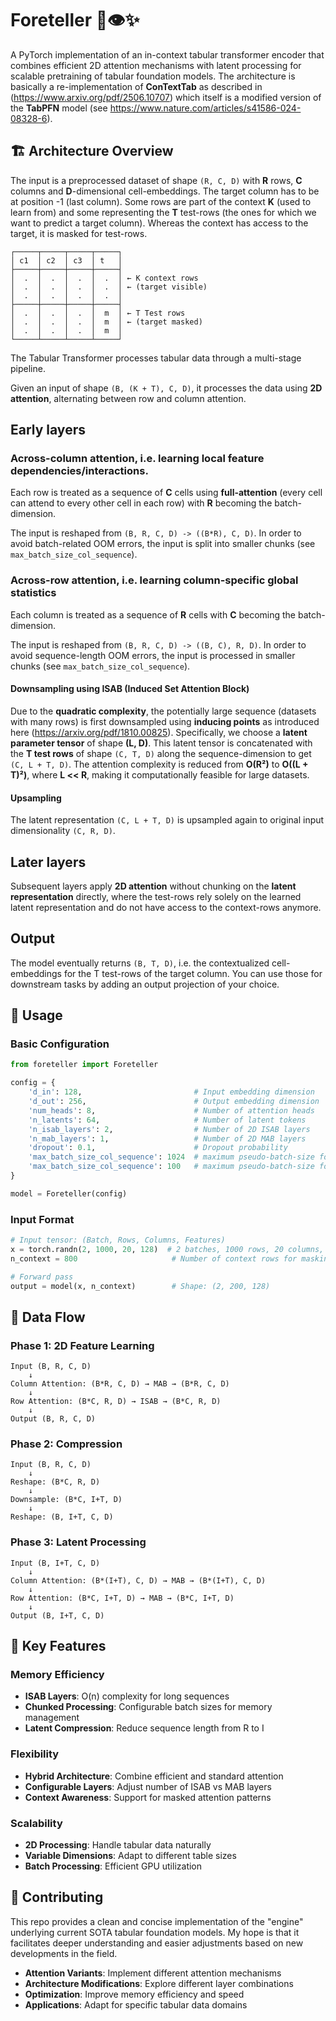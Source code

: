 # Foreteller 🔮👁️✨

A PyTorch implementation of an in-context tabular transformer encoder that combines efficient 2D attention mechanisms with latent processing for scalable pretraining of tabular foundation models. The architecture is basically a re-implementation of **ConTextTab**  as described in (https://www.arxiv.org/pdf/2506.10707) which itself is a modified version of the **TabPFN** model (see https://www.nature.com/articles/s41586-024-08328-6).


## 🏗️ Architecture Overview

The input is a preprocessed dataset of shape `(R, C, D)` with **R** rows, **C** columns and **D**-dimensional cell-embeddings. The target column has to be at position -1 (last column). Some rows are part of the context **K** (used to learn from) and some representing the **T** test-rows (the ones for which we want to predict a target column). Whereas the context has access to the target, it is masked for test-rows. 

```
┌─────┬─────┬─────┬─────┐
│ c1  │ c2  │ c3  │ t   │
├─────┼─────┼─────┼─────┤
│  .  │  .  │  .  │  .  │ ← K context rows
│  .  │  .  │  .  │  .  │ ← (target visible)
│  .  │  .  │  .  │  .  │
├─────┼─────┼─────┼─────┤
│  .  │  .  │  .  │  m  │ ← T Test rows
│  .  │  .  │  .  │  m  │ ← (target masked)  
│  .  │  .  │  .  │  m  │
└─────┴─────┴─────┴─────┘
```

The Tabular Transformer processes tabular data through a multi-stage pipeline. 

Given an input of shape `(B, (K + T), C, D)`, it processes the data using **2D attention**, alternating between row and column attention.

## Early layers

### Across-column attention, i.e. learning local feature dependencies/interactions. 

Each row is treated as a sequence of **C** cells using **full-attention** (every cell can attend to every other cell in each row) with **R** becoming the batch-dimension. 

The input is reshaped from `(B, R, C, D) -> ((B*R), C, D)`. In order to avoid batch-related OOM errors, the input is split into smaller chunks (see `max_batch_size_col_sequence`).

### Across-row attention, i.e. learning column-specific global statistics

Each column is treated as a sequence of **R** cells with **C** becoming the batch-dimension. 

The input is reshaped from `(B, R, C, D) -> ((B, C), R, D)`. In order to avoid sequence-length OOM errors, the input is processed in smaller chunks (see `max_batch_size_col_sequence`).

#### Downsampling using ISAB (Induced Set Attention Block)

Due to the **quadratic complexity**, the potentially large sequence (datasets with many rows) is first downsampled using **inducing points** as introduced here (https://arxiv.org/pdf/1810.00825). Specifically, we choose a **latent parameter tensor** of shape **(L, D)**. This latent tensor is concatenated with the **T test rows** of shape `(C, T, D)` along the sequence-dimension to get `(C, L + T, D)`. The attention complexity is reduced from **O(R²)** to **O((L + T)²)**, where **L << R**, making it computationally feasible for large datasets. 

#### Upsampling

The latent representation `(C, L + T, D)` is upsampled again to original input dimensionality `(C, R, D)`.

## Later layers

Subsequent layers apply **2D attention** without chunking on the **latent representation** directly, where the test-rows rely solely on the learned latent representation and do not have access to the context-rows anymore. 

## Output

The model eventually returns `(B, T, D)`, i.e. the contextualized cell-embeddings for the T test-rows of the target column. You can use those for downstream tasks by adding an output projection of your choice. 


## 🚀 Usage

### **Basic Configuration**

```python
from foreteller import Foreteller

config = {
    'd_in': 128,                         # Input embedding dimension
    'd_out': 256,                        # Output embedding dimension
    'num_heads': 8,                      # Number of attention heads
    'n_latents': 64,                     # Number of latent tokens
    'n_isab_layers': 2,                  # Number of 2D ISAB layers
    'n_mab_layers': 1,                   # Number of 2D MAB layers
    'dropout': 0.1,                      # Dropout probability
    'max_batch_size_col_sequence': 1024  # maximum pseudo-batch-size for cross-column attention
    'max_batch_size_col_sequence': 100   # maximum pseudo-batch-size for cross-row attention
}

model = Foreteller(config)
```

### **Input Format**

```python
# Input tensor: (Batch, Rows, Columns, Features)
x = torch.randn(2, 1000, 20, 128)  # 2 batches, 1000 rows, 20 columns, 128 features
n_context = 800                     # Number of context rows for masking

# Forward pass
output = model(x, n_context)        # Shape: (2, 200, 128)
```

## 🔄 Data Flow

### **Phase 1: 2D Feature Learning**
```
Input (B, R, C, D)
    ↓
Column Attention: (B*R, C, D) → MAB → (B*R, C, D)
    ↓
Row Attention: (B*C, R, D) → ISAB → (B*C, R, D)
    ↓
Output (B, R, C, D)
```

### **Phase 2: Compression**
```
Input (B, R, C, D)
    ↓
Reshape: (B*C, R, D)
    ↓
Downsample: (B*C, I+T, D)
    ↓
Reshape: (B, I+T, C, D)
```

### **Phase 3: Latent Processing**
```
Input (B, I+T, C, D)
    ↓
Column Attention: (B*(I+T), C, D) → MAB → (B*(I+T), C, D)
    ↓
Row Attention: (B*C, I+T, D) → MAB → (B*C, I+T, D)
    ↓
Output (B, I+T, C, D)
```


## 🎯 Key Features

### **Memory Efficiency**
- **ISAB Layers**: O(n) complexity for long sequences
- **Chunked Processing**: Configurable batch sizes for memory management
- **Latent Compression**: Reduce sequence length from R to I

### **Flexibility**
- **Hybrid Architecture**: Combine efficient and standard attention
- **Configurable Layers**: Adjust number of ISAB vs MAB layers
- **Context Awareness**: Support for masked attention patterns

### **Scalability**
- **2D Processing**: Handle tabular data naturally
- **Variable Dimensions**: Adapt to different table sizes
- **Batch Processing**: Efficient GPU utilization

## 🤝 Contributing

This repo provides a clean and concise implementation of the "engine" underlying current SOTA tabular foundation models. My hope is that it facilitates deeper understanding and easier adjustments based on new developments in the field. 

- **Attention Variants**: Implement different attention mechanisms
- **Architecture Modifications**: Explore different layer combinations
- **Optimization**: Improve memory efficiency and speed
- **Applications**: Adapt for specific tabular data domains

